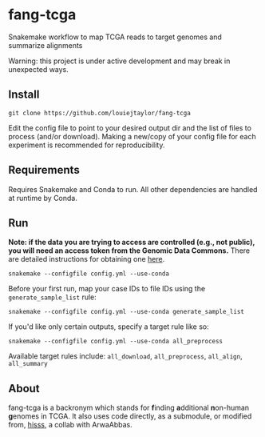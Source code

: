 # fang-tcga
Snakemake workflow to map TCGA reads to target genomes and summarize alignments

Warning: this project is under active development and may break in unexpected ways.

## Install

    git clone https://github.com/louiejtaylor/fang-tcga

Edit the config file to point to your desired output dir and the list of files to 
process (and/or download). Making a new/copy of your config file for each experiment is 
recommended for reproducibility.

## Requirements

Requires Snakemake and Conda to run. All other dependencies are handled at runtime by Conda.

## Run

**Note: if the data you are trying to access are controlled (e.g., not public), you will need an access token from the Genomic Data Commons.** There are detailed instructions for obtaining one [here](https://docs.gdc.cancer.gov/Data_Transfer_Tool/Users_Guide/Preparing_for_Data_Download_and_Upload/#obtaining-an-authentication-token-for-data-downloads).

    snakemake --configfile config.yml --use-conda

Before your first run, map your case IDs to file IDs using the `generate_sample_list` rule:

    snakemake --configfile config.yml --use-conda generate_sample_list

If you'd like only certain outputs, specify a target rule like so:

    snakemake --configfile config.yml --use-conda all_preprocess

Available target rules include: `all_download`, `all_preprocess`, `all_align`, `all_summary`

## About

fang-tcga is a backronym which stands for **f**inding **a**dditional **n**on-human **g**enomes in TCGA. It also uses code directly, as a submodule, or modified from, [hisss](https://github.com/louiejtaylor/hisss), a collab with ArwaAbbas.
